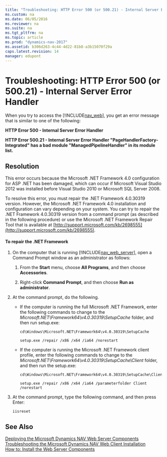 ```yaml
---
title: "Troubleshooting: HTTP Error 500 (or 500.21) - Internal Server Error Handler"
ms.custom: na
ms.date: 06/05/2016
ms.reviewer: na
ms.suite: na
ms.tgt_pltfrm: na
ms.topic: article
ms.prod: "dynamics-nav-2017"
ms.assetid: b306d263-4c44-4d22-81b8-a3b15070f29a
caps.latest.revision: 14
manager: edupont
---
```

# Troubleshooting: HTTP Error 500 (or 500.21) - Internal Server Error Handler
When you try to access the [!INCLUDE[nav_web](includes/nav_web_md.md)], you get an error message that is similar to one of the following:  
  
 **HTTP Error 500 - Internal Server Error Handler**  
  
 **HTTP Error 500.21 - Internal Server Error Handler "PageHandlerFactory-Integrated" has a bad module "ManagedPipelineHandler" in its module list.**  
  
## Resolution  
 This error occurs because the Microsoft .NET Framework 4.0 configuration for ASP .NET has been damaged, which can occur if Microsoft Visual Studio 2012 was installed before Visual Studio 2010 or Microsoft SQL Server 2008.  
  
 To resolve this error, you must repair the .NET Framework 4.0.30319 version. However, the Microsoft .NET Framework 4.0 installation and configuration can vary depending on your system. You can try to repair the .NET Framework 4.0.30319 version from a command prompt \(as described in the following procedure\) or use the Microsoft .NET Framework Repair Tool that is available at [http://support.microsoft.com/kb/2698555](http://support.microsoft.com/kb/2698555).  
  
#### To repair the .NET Framework  
  
1.  On the computer that is running [!INCLUDE[nav_web_server](includes/nav_web_server_md.md)], open a Command Prompt window as an administrator as follows:  
  
    1.  From the **Start** menu, choose **All Programs**, and then choose **Accessories**.  
  
    2.  Right-click **Command Prompt**, and then choose **Run as administrator**.  
  
2.  At the command prompt, do the following.  
  
    -   If the computer is running the full Microsoft .NET Framework, enter the following commands to change to the *Microsoft.NET\\Framework64\\v4.0.30319\\SetupCache* folder, and then run setup.exe:  
  
        ```  
        cd\Windows\Microsoft.NET\Framework64\v4.0.30319\SetupCache  
        ```  
  
        ```  
        setup.exe /repair /x86 /x64 /ia64 /norestart  
        ```  
  
    -   If the computer is running the Microsoft .NET Framework client profile, enter the following commands to change to the *Microsoft.NET\\Framework64\\v4.0.30319\\SetupCache\\Client* folder, and then run the setup.exe:  
  
        ```  
        cd\Windows\Microsoft.NET\Framework64\v4.0.30319\SetupCache\Client  
        ```  
  
        ```  
        setup.exe /repair /x86 /x64 /ia64 /parameterfolder Client /norestart  
        ```  
  
3.  At the command prompt, type the following command, and then press Enter:  
  
    ```  
    iisreset  
    ```  
  
## See Also  
 [Deploying the Microsoft Dynamics NAV Web Server Components](Deploying-the-Microsoft-Dynamics-NAV-Web-Server-Components.md)   
 [Troubleshooting the Microsoft Dynamics NAV Web Client Installation](Troubleshooting-the-Microsoft-Dynamics-NAV-Web-Client-Installation.md)   
 [How to: Install the Web Server Components](How-to--Install-the-Web-Server-Components.md)